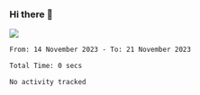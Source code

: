 ### Hi there 👋️

![](https://komarev.com/ghpvc/?username=Loner1024)

<!--START_SECTION:waka-->

```txt
From: 14 November 2023 - To: 21 November 2023

Total Time: 0 secs

No activity tracked
```

<!--END_SECTION:waka-->



